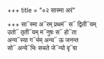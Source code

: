 +++
title = "०२ सास्मा अरं"

+++
सा᳓स्मा अ᳓रम् प्रथमं᳓ स᳓ द्विती᳓यम्  
उतो᳓ तृती᳓यम् म᳓नुषः स᳓ हो᳓ता  
अन्य᳓स्या ग᳓र्भम् अन्य᳓ ऊ जनन्त  
सो᳓ अन्ये᳓भिः सचते जे᳓न्यो वृ᳓षा